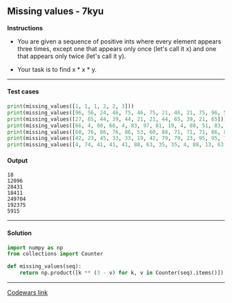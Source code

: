 ## Missing values - 7kyu

**Instructions**

- You are given a sequence of positive ints where every element appears three times, except one that appears only once (let's call it x) and one that appears only twice (let's call it y).

- Your task is to find x * x * y.

---

#### Test cases

```python
print(missing_values([1, 1, 1, 2, 2, 3]))
print(missing_values([96, 56, 24, 46, 75, 46, 75, 21, 46, 21, 75, 96, 56, 96, 56]))
print(missing_values([27, 65, 44, 39, 44, 21, 21, 44, 65, 39, 21, 65]))
print(missing_values([66, 4, 80, 66, 4, 83, 97, 81, 19, 4, 80, 51, 83, 81, 83, 66, 51, 80, 97, 81, 97]))
print(missing_values([60, 76, 86, 76, 86, 53, 60, 88, 71, 71, 71, 86, 88, 76, 88, 17, 60, 26, 17, 17, 26, 53, 98, 53]))
print(missing_values([42, 23, 45, 33, 33, 19, 42, 79, 79, 23, 95, 95, 79, 19, 42, 33, 19, 23]))
print(missing_values([4, 74, 41, 41, 41, 88, 63, 35, 35, 4, 88, 13, 63, 74, 63, 88, 4, 74]))
```

#### Output 

```
18
12096
28431
18411
249704
192375
5915
```

---

#### Solution

```python
import numpy as np
from collections import Counter

def missing_values(seq):
    return np.product([k ** (3 - v) for k, v in Counter(seq).items()])
```

---

[Codewars link](https://www.codewars.com/kata/58a66c208b88b2de660000c3)
